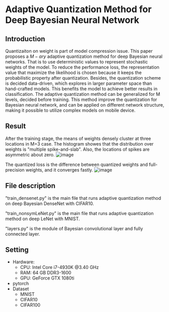 # Adaptive Quantization Method for Deep Bayesian Neural Network
## Introduction
Quantizaiton on weight is part of model compression issue. 
This paper proposes a $M-ary$ adaptive quantization method for deep Bayesian neural networks. 
That is to use deterministic values to represent stochastic weights of the model. 
To reduce the performance loss, the representation value that maximize the likelihood is chosen because it keeps the probabilistic property after quantization. 
Besides, the quantization scheme is decided data-driven, which explores in larger parameter space than hand-crafted models. 
This benefits the model to achieve better results in classification. 
The adaptive quantization method can be generalized for M levels, decided before training. 
This method improve the quantization for Bayesian neural network, and can be applied on different network structure, making it possible to utilize complex models on mobile device. 
## Result
After the training stage, the means of weights densely cluster at three locations in M=3 case. The histogram showes that the distribution over weights is "multiple spike-and-slab". Also, the locations of spikes are asymmetric about zero.
![image](https://github.com/susan0720/Su-Ting-Chang-Adaptive-Quantization-Method-for-Deep-Bayesian-Neural-Network/blob/master/densenet-M3.png)


The quantized loss is the difference between quantized weights and full-precision weights, and it converges fastly.
![image](https://github.com/susan0720/Su-Ting-Chang-Adaptive-Quantization-Method-for-Deep-Bayesian-Neural-Network/blob/master/quantizedloss.png)
## File description
"train_densenet.py" is the main file that runs adaptive quantization method on deep Bayesian DenseNet with CIFAR10.

"train_nonsymLeNet.py" is the main file that runs adaptive quantization method on deep LeNet with MNIST.

"layers.py" is the module of Bayesian convolutional layer and fully connected layer.
## Setting
* Hardware:
  * CPU: Intel Core i7-4930K @3.40 GHz
  * RAM: 64 GB DDR3-1600
  * GPU: GeForce GTX 1080ti
* pytorch 
* Dataset
  * MNIST
  * CIFAR10
  * CIFAR100
